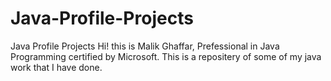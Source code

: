# Java-Profile-Projects
Java Profile Projects
Hi! this is Malik Ghaffar,
Prefessional in Java Programming certified by Microsoft.
This is a repositery of some of my java work that I have done.
